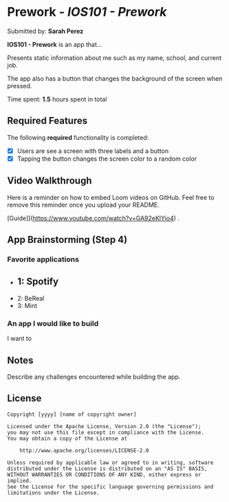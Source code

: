 # Prework - *IOS101 - Prework*

Submitted by: **Sarah Perez**

**IOS101 - Prework** is an app that... 

Presents static information about me such as my name, school, and current job. 

The app also has a button that changes the background of the screen when pressed. 

Time spent: **1.5** hours spent in total

## Required Features

The following **required** functionality is completed:

- [x] Users are see a screen with three labels and a button
- [x] Tapping the button changes the screen color to a random color
 
## Video Walkthrough

Here is a reminder on how to embed Loom videos on GitHub. Feel free to remove this reminder once you upload your README. 

[Guide]](https://www.youtube.com/watch?v=GA92eKlYio4) .

## App Brainstorming (Step 4)

### Favorite applications
- 1: Spotify
    - 
- 2: BeReal
- 3: Mint

### An app I would like to build

I want to 

## Notes

Describe any challenges encountered while building the app.

## License

    Copyright [yyyy] [name of copyright owner]

    Licensed under the Apache License, Version 2.0 (the "License");
    you may not use this file except in compliance with the License.
    You may obtain a copy of the License at

        http://www.apache.org/licenses/LICENSE-2.0

    Unless required by applicable law or agreed to in writing, software
    distributed under the License is distributed on an "AS IS" BASIS,
    WITHOUT WARRANTIES OR CONDITIONS OF ANY KIND, either express or implied.
    See the License for the specific language governing permissions and
    limitations under the License.
